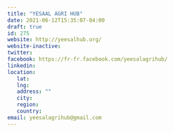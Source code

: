 ```yaml
---
title: "YESAAL AGRI HUB"
date: 2021-06-12T15:35:07-04:00
draft: true
id: 275
website: http://yeesalhub.org/
website-inactive: 
twitter: 
facebook: https://fr-fr.facebook.com/yeesalagrihub/
linkedin: 
location: 
   lat: 
   lng: 
   address: ""
   city: 
   region: 
   country: 
email: yeesalagrihub@gmail.com
---
```


